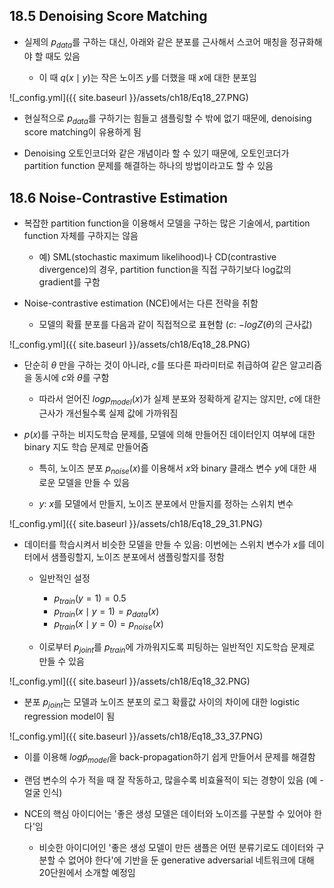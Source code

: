 ## 18.5 Denoising Score Matching

- 실제의 $p_{data}$를 구하는 대신, 아래와 같은 분포를 근사해서 스코어 매칭을 정규화해야 할 때도 있음

  - 이 때 $q(x \mid y)$는 작은 노이즈 $y$를 더했을 때 $x$에 대한 분포임
  
![_config.yml]({{ site.baseurl }}/assets/ch18/Eq18_27.PNG)

  - 현실적으로 $p_{data}$를 구하기는 힘들고 샘플링할 수 밖에 없기 때문에, denoising score matching이 유용하게 됨
  
  - Denoising 오토인코더와 같은 개념이라 할 수 있기 때문에, 오토인코더가 partition function 문제를 해결하는 하나의 방법이라고도 할 수 있음



## 18.6 Noise-Contrastive Estimation

- 복잡한 partition function을 이용해서 모델을 구하는 많은 기술에서, partition function 자체를 구하지는 않음

  - 예) SML(stochastic maximum likelihood)나 CD(contrastive divergence)의 경우, partition function을 직접 구하기보다 log값의 gradient를 구함


- Noise-contrastive estimation (NCE)에서는 다른 전략을 취함

  - 모델의 확률 분포를 다음과 같이 직접적으로 표현함 ($c$: $-log Z(\theta)$의 근사값)
  
![_config.yml]({{ site.baseurl }}/assets/ch18/Eq18_28.PNG)


- 단순히 $\theta$ 만을 구하는 것이 아니라, $c$를 또다른 파라미터로 취급하여 같은 알고리즘을 동시에 $c$와 $\theta$를 구함
  
  - 따라서 얻어진 $log  p_{model}(x)$가 실제 분포와 정확하게 같지는 않지만, $c$에 대한 근사가 개선될수록 실제 값에 가까워짐

  
- $p(x)$를 구하는 비지도학습 문제를, 모델에 의해 만들어진 데이터인지 여부에 대한 binary 지도 학습 문제로 만들어줌
  
  - 특히, 노이즈 분포 $p_{noise}(x)$를 이용해서 $x$와 binary 클래스 변수 $y$에 대한 새로운 모델을 만들 수 있음

  - $y$: $x$를 모델에서 만들지, 노이즈 분포에서 만들지를 정하는 스위치 변수

![_config.yml]({{ site.baseurl }}/assets/ch18/Eq18_29_31.PNG)


- 데이터를 학습시켜서 비슷한 모델을 만들 수 있음: 이번에는 스위치 변수가 $x$를 데이터에서 샘플링할지, 노이즈 분포에서 샘플링할지를 정함

  - 일반적인 설정
    - $p_{train}(y=1)=0.5$
    - $p_{train}(x \mid y=1)=p_{data}(x)$
    - $p_{train}(x \mid y=0)=p_{noise}(x)$
  
  - 이로부터 $p_{joint}$를 $p_{train}$에 가까워지도록 피팅하는 일반적인 지도학습 문제로 만들 수 있음
  
![_config.yml]({{ site.baseurl }}/assets/ch18/Eq18_32.PNG)

  - 분포 $p_{joint}$는 모델과 노이즈 분포의 로그 확률값 사이의 차이에 대한 logistic regression model이 됨
  
![_config.yml]({{ site.baseurl }}/assets/ch18/Eq18_33_37.PNG)

  - 이를 이용해 $log \tilde{p}_{model}$을 back-propagation하기 쉽게 만들어서 문제를 해결함

  - 랜덤 변수의 수가 적을 때 잘 작동하고, 많을수록 비효율적이 되는 경향이 있음 (예 - 얼굴 인식)


- NCE의 핵심 아이디어는 '좋은 생성 모델은 데이터와 노이즈를 구분할 수 있어야 한다'임

  - 비슷한 아이디어인 '좋은 생성 모델이 만든 샘플은 어떤 분류기로도 데이터와 구분할 수 없어야 한다'에 기반을 둔 generative adversarial 네트워크에 대해 20단원에서 소개할 예정임
